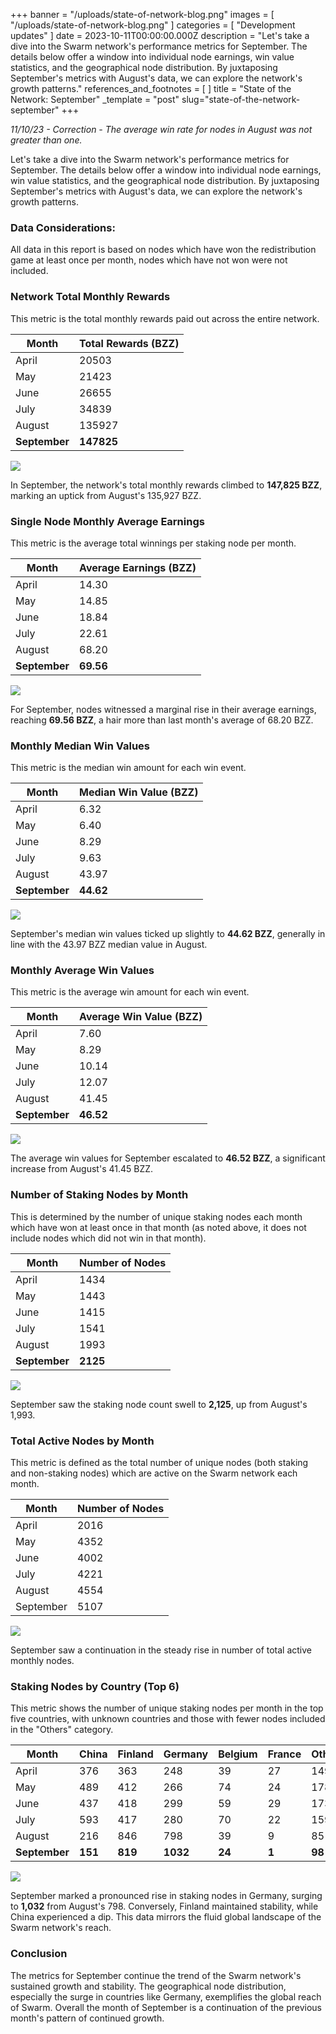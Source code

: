 +++
banner = "/uploads/state-of-network-blog.png"
images = [ "/uploads/state-of-network-blog.png" ]
categories = [ "Development updates" ]
date = 2023-10-11T00:00:00.000Z
description = "Let's take a dive into the Swarm network's performance metrics for September. The  details below offer a window into individual node earnings, win value statistics, and the geographical node distribution. By juxtaposing September's metrics with August's data, we can explore the network's growth patterns."
references_and_footnotes = [ ]
title = "State of the Network: September"
_template = "post"
slug="state-of-the-network-september"
+++

_11/10/23 - Correction - The average win rate for nodes in August was not greater than one._

Let's take a dive into the Swarm network's performance metrics for September. The details below offer a window into individual node earnings, win value statistics, and the geographical node distribution. By juxtaposing September's metrics with August's data, we can explore the network's growth patterns.

### Data Considerations:

All data in this report is based on nodes which have won the redistribution game at least once per month, nodes which have not won were not included.

### Network Total Monthly Rewards

This metric is the total monthly rewards paid out across the entire network.

| Month         | Total Rewards (BZZ) |
| ------------- | ------------------- |
| April         | 20503               |
| May           | 21423               |
| June          | 26655               |
| July          | 34839               |
| August        | 135927              |
| **September** | **147825**          |

![](https://hackmd.io/_uploads/rkumWMX-T.png)

In September, the network's total monthly rewards climbed to **147,825 BZZ**, marking an uptick from August's 135,927 BZZ.

### Single Node Monthly Average Earnings

This metric is the average total winnings per staking node per month.

| Month         | Average Earnings (BZZ) |
| ------------- | ---------------------- |
| April         | 14.30                  |
| May           | 14.85                  |
| June          | 18.84                  |
| July          | 22.61                  |
| August        | 68.20                  |
| **September** | **69.56**              |

![](https://hackmd.io/_uploads/rJYHbzX-p.png)

For September, nodes witnessed a marginal rise in their average earnings, reaching **69.56 BZZ**, a hair more than last month's average of 68.20 BZZ.

### Monthly Median Win Values

This metric is the median win amount for each win event.

| Month         | Median Win Value (BZZ) |
| ------------- | ---------------------- |
| April         | 6.32                   |
| May           | 6.40                   |
| June          | 8.29                   |
| July          | 9.63                   |
| August        | 43.97                  |
| **September** | **44.62**              |

![](https://hackmd.io/_uploads/S1yw-Mmb6.png)

September's median win values ticked up slightly to **44.62 BZZ**, generally in line with the 43.97 BZZ median value in August.

### Monthly Average Win Values

This metric is the average win amount for each win event.

| Month         | Average Win Value (BZZ) |
| ------------- | ----------------------- |
| April         | 7.60                    |
| May           | 8.29                    |
| June          | 10.14                   |
| July          | 12.07                   |
| August        | 41.45                   |
| **September** | **46.52**               |

![](https://hackmd.io/_uploads/HJqDbMXWp.png)

The average win values for September escalated to **46.52 BZZ**, a significant increase from August's 41.45 BZZ.

### Number of Staking Nodes by Month

This is determined by the number of unique staking nodes each month which have won at least once in that month (as noted above, it does not include nodes which did not win in that month).

| Month         | Number of Nodes |
| ------------- | --------------- |
| April         | 1434            |
| May           | 1443            |
| June          | 1415            |
| July          | 1541            |
| August        | 1993            |
| **September** | **2125**        |

![](https://hackmd.io/_uploads/ryd_Zfmb6.png)

September saw the staking node count swell to **2,125**, up from August's 1,993.

### Total Active Nodes by Month

This metric is defined as the total number of unique nodes (both staking and non-staking nodes) which are active on the Swarm network each month.

| Month     | Number of Nodes |
| --------- | --------------- |
| April     | 2016            |
| May       | 4352            |
| June      | 4002            |
| July      | 4221            |
| August    | 4554            |
| September | 5107            |

![](https://hackmd.io/_uploads/SJCfia7-a.png)

September saw a continuation in the steady rise in number of total active monthly nodes.

### Staking Nodes by Country (Top 6)

This metric shows the number of unique staking nodes per month in the top five countries, with unknown countries and those with fewer nodes included in the "Others" category.

| Month         | China   | Finland | Germany  | Belgium | France | Others |
| ------------- | ------- | ------- | -------- | ------- | ------ | ------ |
| April         | 376     | 363     | 248      | 39      | 27     | 149    |
| May           | 489     | 412     | 266      | 74      | 24     | 178    |
| June          | 437     | 418     | 299      | 59      | 29     | 173    |
| July          | 593     | 417     | 280      | 70      | 22     | 159    |
| August        | 216     | 846     | 798      | 39      | 9      | 85     |
| **September** | **151** | **819** | **1032** | **24**  | **1**  | **98** |

![](https://hackmd.io/_uploads/rJmWjkN-6.png)

September marked a pronounced rise in staking nodes in Germany, surging to **1,032** from August's 798. Conversely, Finland maintained stability, while China experienced a dip. This data mirrors the fluid global landscape of the Swarm network's reach.

### Conclusion

The metrics for September continue the trend of the Swarm network's sustained growth and stability. The geographical node distribution, especially the surge in countries like Germany, exemplifies the global reach of Swarm. Overall the month of September is a continuation of the previous month's pattern of continued growth.
